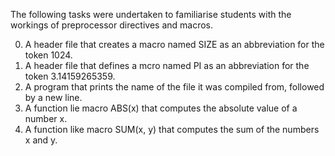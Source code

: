 The following tasks were undertaken to familiarise students with the workings of preprocessor directives and macros.

0. A header file that creates a macro named SIZE as an abbreviation for the token 1024.
1. A header file that defines a mcro named PI as an abbreviation for the token 3.14159265359.
2. A program that prints the name of the file it was compiled from, followed by a new line.
3. A function lie macro ABS(x) that computes the absolute value of a number x.
4. A function like macro SUM(x, y) that computes the sum of the numbers x and y.
